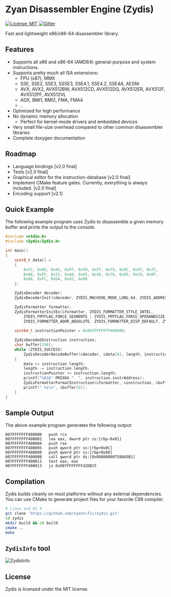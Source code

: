 # Zyan Disassembler Engine (Zydis)
[![License: MIT](https://img.shields.io/badge/License-MIT-blue.svg)](https://opensource.org/licenses/MIT) [![Gitter](https://badges.gitter.im/zyantific/zyan-disassembler-engine.svg)](https://gitter.im/zyantific/zyan-disassembler-engine?utm_source=badge&utm_medium=badge&utm_campaign=pr-badge&utm_content=body_badge)

Fast and lightweight x86/x86-64 disassembler library.

## Features ##

- Supports all x86 and x86-64 (AMD64) general-purpose and system instructions.
- Supports pretty much all ISA extensions:
  - FPU (x87), MMX
  - SSE, SSE2, SSE3, SSSE3, SSE4.1, SSE4.2, SSE4A, AESNI
  - AVX, AVX2, AVX512BW, AVX512CD, AVX512DQ, AVX512ER, AVX512F, AVX512PF, AVX512VL
  - ADX, BMI1, BMI2, FMA, FMA4
  - ..
- Optimized for high performance
- No dynamic memory allocation
  - Perfect for kernel-mode drivers and embedded devices
- Very small file-size overhead compared to other common disassembler libraries
- Complete doxygen documentation

## Roadmap ##

- Language bindings [v2.0 final]
- Tests [v2.0 final]
- Graphical editor for the instruction-database [v2.0 final]
- Implement CMake feature gates. Currently, everything is always included. [v2.0 final]
- Encoding support [v2.1]

## Quick Example ##

The following example program uses Zydis to disassemble a given memory buffer and prints the output to the console.

```C
#include <stdio.h>
#include <Zydis/Zydis.h>

int main()
{
    uint8_t data[] =
    {
        0x51, 0x8D, 0x45, 0xFF, 0x50, 0xFF, 0x75, 0x0C, 0xFF, 0x75, 
        0x08, 0xFF, 0x15, 0xA0, 0xA5, 0x48, 0x76, 0x85, 0xC0, 0x0F, 
        0x88, 0xFC, 0xDA, 0x02, 0x00
    };

    ZydisDecoder decoder;
    ZydisDecoderInit(&decoder, ZYDIS_MACHINE_MODE_LONG_64, ZYDIS_ADDRESS_WIDTH_64);

    ZydisFormatter formatter;
    ZydisFormatterInitEx(&formatter, ZYDIS_FORMATTER_STYLE_INTEL,
        ZYDIS_FMTFLAG_FORCE_SEGMENTS | ZYDIS_FMTFLAG_FORCE_OPERANDSIZE,
        ZYDIS_FORMATTER_ADDR_ABSOLUTE, ZYDIS_FORMATTER_DISP_DEFAULT, ZYDIS_FORMATTER_IMM_DEFAULT);
  
    uint64_t instructionPointer = 0x007FFFFFFF400000;

    ZydisDecodedInstruction instruction;
    char buffer[256];
    while (ZYDIS_SUCCESS(
        ZydisDecoderDecodeBuffer(&decoder, &data[0], length, instructionPointer, &instruction)))
    {
        data += instruction.length;
        length -= instruction.length;
        instructionPointer += instruction.length;
        printf("%016" PRIX64 "  ", instruction.instrAddress);
        ZydisFormatterFormatInstruction(&formatter, &instruction, &buffer[0], sizeof(buffer));  
        printf(" %s\n", &buffer[0]);
    }
}
```

## Sample Output ##

The above example program generates the following output:

```
007FFFFFFF400000   push rcx
007FFFFFFF400001   lea eax, dword ptr ss:[rbp-0x01]
007FFFFFFF400004   push rax
007FFFFFFF400005   push qword ptr ss:[rbp+0x0C]
007FFFFFFF400008   push qword ptr ss:[rbp+0x08]
007FFFFFFF40000B   call qword ptr ds:[0x008000007588A5B1]
007FFFFFFF400011   test eax, eax
007FFFFFFF400013   js 0x007FFFFFFF42DB15
```

## Compilation ##

Zydis builds cleanly on most platforms without any external dependencies. You can use CMake to generate project files for your favorite C99 compiler.

```bash
# Linux and OS X
git clone 'https://github.com/zyantific/zydis.git'
cd zydis
mkdir build && cd build
cmake ..
make
```

## `ZydisInfo` tool ##
![ZydisInfo](https://raw.githubusercontent.com/zyantific/zydis/master/assets/screenshots/ZydisInfo.png)

## License ##

Zydis is licensed under the MIT license.